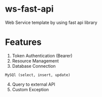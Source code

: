 # ws-fast-api
Web Service template by using fast api library

# Features
1. Token Authentication (Bearer)
2. Resource Management
3. Database Connection
```html
MySQl (select, insert, update)
```
4. Query to external API
5. Custom Exception
